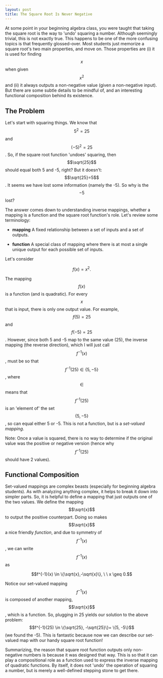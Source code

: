 ```yaml
---
layout: post
title: The Square Root Is Never Negative
---
```


At some point in your beginning algebra class, you were taught that taking the square root is the way to 'undo' squaring a number. Although seemingly trivial, this is not exactly true.  This happens to be one of the more confusing topics is that frequently glossed-over.  Most students just memorize a square root's two main properties, and move on.  Those properties are (i) it is used for finding $$x$$ when given $$x^2$$ and (ii) it always outputs a non-negative value (given a non-negative input). But there are some subtle details to be mindful of, and an interesting functional composition behind its existence.  

## The Problem

Let's start with squaring things.  We know that $$5^2 = 25$$ and $$(-5)^2 = 25$$. So, if the square root function 'undoes' squaring, then $$\sqrt{25}$$ should equal both 5 and -5, right? But it doesn't:  $$\sqrt{25}=5$$.  It seems we have lost some information (namely the -5). So why is the $$-5$$ lost?

The answer comes down to understanding inverse mappings, whether a mapping is a function and the square root function's role.  Let's review some terminology:

* **mapping** A fixed relationship between a set of inputs and a set of outputs.

* **function** A special class of mapping where there is at most a single unique output for each possible set of inputs.

Let's consider

$$ f(x) = x^2.$$

The mapping $$f(x)$$ is a function (and is quadratic).  For every $$x$$ that is input, there is only one output value.  For example, $$f(5)=25$$ and $$f(-5)=25$$.  However, since both 5 and -5 map to the same value (25), the inverse mapping (the reverse direction), which I will just call $$f^{-1}(x)$$, must be so that $$f^{-1}(25) \in \{5,-5\}$$, where $$\in$$ means that $$f^{-1}(25)$$ is an 'element of' the set $$\{5,-5\}$$, so can equal either 5 or -5. This is not a function, but is a *set-valued mapping*.

Note: Once a value is squared, there is no way to determine if the original value was the positive or negative version (hence why $$f^{-1}(25)$$ should have 2 values).

## Functional Composition 

Set-valued mappings are complex beasts (especially for beginning algebra students).  As with analyzing anything complex, it helps to break it down into simpler parts.  So, it is helpful to define a mapping that just outputs one of the two values.  We define the mapping $$\sqrt{x}$$ to output the positive counterpart. Doing so makes $$\sqrt{x}$$ a nice friendly *function*, and due to symmetry of $$f^{-1}(x)$$, we can write $$f^{-1}(x)$$ as

$$f^{-1}(x) \in \{\sqrt{x},-\sqrt{x}\}, \ \ x \geq 0.$$

Notice our set-valued mapping $$f^{-1}(x)$$ is composed of another mapping, $$\sqrt{x}$$, which is a function.  So, plugging in 25 yields our solution to the above problem: $$f^{-1}(25) \in \{\sqrt{25}, -\sqrt{25}\}= \{5, -5\}$$ (we found the -5).  This is fantastic because now we can describe our set-valued map with our handy square root function!

Summarizing, the reason that square root function outputs only non-negative numbers is because it was designed that way.  This is so that it can play a compositional role as a function used to express the inverse mapping of quadratic functions.  By itself, it does not 'undo' the operation of squaring a number, but is merely a well-defined stepping stone to get there.

